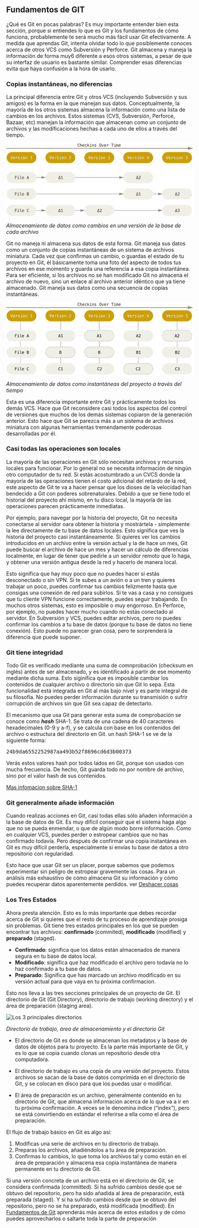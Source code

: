## Fundamentos de GIT

¿Qué es Git en pocas palabras?
Es muy importante entender bien esta sección, porque si entiendes lo que es Git y los fundamentos de cómo funciona, probablemente te será mucho más fácil usar Git efectivamente. A medida que aprendas Git, intenta olvidar todo lo que posiblemente conoces acerca de otros VCS como Subversión y Perforce. Git almacena y maneja la información de forma muy6 diferente a esos otros sistemas, a pesar de que su interfaz de usuario es bastante similar. Comprender esas diferencias evita que haya confusión a la hora de usarlo.

### Copias instantáneas, no diferencias
La principal diferencia entre Git y otros VCS (incluyendo Subversión y sus amigos) es la forma en la que manejan sus datos. Conceptualmente, la mayoría de los otros sistemas almacena la información como una lista de cambios en los archivos. Estos sistemas (CVS, Subversión, Perforce, Bazaar, etc) manejan la información que almacenan como un conjunto de archivos y las modificaciones hechas a cada uno de ellos a través del tiempo. 

![Checkins Over Time](/img/figure_4.png)

_Almacenamiento de datos como cambios en una versión de la base de cada archivo_

Git no maneja ni almacena sus datos de esta forma. Git maneja sus datos como un conjunto de copias instantáneas de un sistema de archivos miniatura. Cada vez que confirmas un cambio, o guardas el estado de tu proyecto en Git, él básicamente toma una foto del aspecto de todos tus archivos en ese momento y guarda una referencia a esa copia instantánea. Para ser eficiente, si los archivos no se han modificado Git no almacena el archivo de nuevo, sino un enlace al archivo anterior idéntico que ya tiene almacenado. Git maneja sus datos como una secuencia de copias instantáneas.

![Figure 5](/img/figure_5.png)

_Almacenamiento de datos como instantáneas del proyecto a través del tiempo_

Esta es una diferencia importante entre Git y prácticamente todos los demás VCS. Hace que Git reconsidere casi todos los aspectos del control de versiones que muchos de los demás sistemas copiaron de la generación anterior. Esto hace que Git se parezca más a un sistema de archivos miniatura con algunas herramientas tremendamente poderosas desarrolladas por él.

### Casi todas las operaciones son locales
La mayoría de las operaciones en Git sólo necesitan archivos y recursos locales para funcionar. Por lo general no se necesita información de ningún otro computador de tu red. Si estás acostumbrado a un CVCS donde la mayoría de las operaciones tienen el costo adicional del retardo de la red, este aspecto de Git te va a hacer pensar que los dioses de la velocidad han bendecido a Git con poderes sobrenaturales. Debido a que se tiene todo el historial del proyecto ahí mismo, en tu disco local, la mayoría de las operaciones parecen prácticamente inmediatas.

Por ejemplo, para navegar por la historia del proyecto, Git no necesita conectarse al servidor oara obtener la historia y mostrártela - simplemente la lee directamente de tu base de datos locales. Esto significa que ves la historia del proyecto casi instantáneamente. Si quieres ver los cambios introducidos en un archivo entre la versión actual y la de hace un mes, Git puede buscar el archivo de hace un mes y hacer un cálculo de diferencias localmente, en lugar de tener que pedirle a un servidor remoto que lo haga, y obtener una versión antigua desde la red y hacerlo de manera local.

Esto significa que hay muy poco que no puedes hacer si estás desconectado o sin VPN. Si te subes a un avión o a un tren y quieres trabajar un poco, puedes confirmar tus cambios felizmente hasta que consigas una conexión  de red para subirlos. Si te vas a casa y no consigues que tu cliente VPN funcione correctamente, puedes seguir trabajando. En muchos otros sistemas, esto es imposible o muy engorroso. En Perforce, por ejemplo, no puedes hacer mucho cuando no estás conectado al servidor. En Subversión y VCS, puedes editar archivos, pero no puedes confirmar los cambios a tu base de datos (porque tu base de datos no tiene conexión). Esto puede no parecer gran cosa, pero te sorprenderá la diferencia que puede suponer.

### Git tiene integridad
Todo Git es verificado mediante una suma de comnprobación (checksum en inglés) antes de ser almacenado, y es identificado a partir de ese momento mediante dicha suma. Esto siginifica que es imposible cambiar los contenidos de cualquier archivo o directorio sin que Git lo sepa. Esta funcionalidad está integrada en Git al más bajo nivel y es parte integral de su filosofía. No puedes perder información durante su transmisión o sufrir corrupción de archivos sin que Git sea capaz de detectarlo.

El mecanismo que usa Git para generar esta suma de comprobación se conoce como ___hash___ SHA-1. Se trata de una cadena de 40 caracteres hexadecimales (0-9 y a-f), y se calcula con base en los contenidos del archivo o estructura del directorio en Git. un hash SHA-1 se ve de la siguiente forma:

<pre>
24b9da6552252987aa493b52f8696cd6d3b00373
</pre>

 Verás estos valores hash por todos lados en Git, porque son usados con mucha frecuencia. De hecho, Git guarda todo no por nombre de archivo, sino por el valor hash de sus contenidos.

 [Mas infomacion sobre SHA-1](https://blog-conocimientoadictivo.blogspot.com/2015/11/Que-es-el-CheckSum-Hash-MD5-SHA-1.html)

### Git generalmente añade información
Cuando realizas acciones en Git, casi todas ellas sólo añaden información a la base de datos de Git. Es muy difícil conseguir que el sistema haga algo que no se pueda enmendar, o que de algún modo borre información. Como en cualquier VCS, puedes perder o estropear cambios  que no has confirmado todavía. Pero después de confirmar una copia instantánea en Git es muy difícil perderla, especialmente si envías tu base de datos a otro repositorio con regularidad.

Esto hace que usar Git ser un placer, porque sabemos que podemos experimentar sin peligro de estropear gravemente las cosas. Para un análisis más exhaustivo de cómo almacena Git su información y cómo puedes recuperar datos aparentemente perdidos. ver [Deshacer cosas](https://git-scm.com/book/es/v2/Fundamentos-de-Git-Deshacer-Cosas#r_undoing)

### Los Tres Estados
Ahora presta atención. Esto es lo más importante que debes recordar acerca de Git si quieres que el resto de tu proceso de aprendizaje prosiga sin problemas. Git tiene tres estados principales en los que se pueden encontrar tus archivos: __confirmado__ (commited), __modificado__ (modified) y __preparado__ (staged).
- **Confirmado**: significa que los datos están almacenados de manera segura en tu base de datos local.
- **Modificado**: significa que haz modificado el archivo pero todavía no lo haz confirmado a tu base de datos.
- **Preparado**: Significa que has marcado un archivo modificado en su versión actual para que vaya en tu próxima confirmacion.

Esto nos lleva a las tres secciones principales de un proyecto de Git. El directorio de Git (Git Directory), directorio de trabajo (working directory) y  el área de preparación (staging area).

![Los 3 principales directorios](https://git-scm.com/book/en/v2/images/areas.png)

_Directorio de trabajo, área de almacenamiento y el directorio Git_

- El directorio de Git es donde se almacenan los metadatos y la base de datos de objetos para tu proyecto. Es la parte más importante de Git, y es lo que se copia cuando clonas un repositorio desde otra computadora.

- El directorio de trabajo es una copia de una versión del proyecto. Estos archivos se sacan de la base de datos comprimida en el directorio de Git, y se colocan en disco para que los puedas usar o modificar.

- El área de preparación es un archivo, generalmente contenido en tu directorio de Git, que almacena información acerca de lo que va a ir en tu próxima confirmación. A veces se le denomina índice (“index”), pero se está convirtiendo en estándar el referirse a ella como el área de preparación.

El flujo de trabajo básico en Git es algo así:
1. Modificas una serie de archivos en tu directorio de trabajo.
2. Preparas los archivos, añadiéndolos a tu área de preparación.
3. Confirmas lo cambios, lo que toma los archivos tal y como están en el área de preparación y almacena esa copia instantánea de manera permanente en tu directorio de Git.

Si una versión concreta de un archivo está en el directorio de Git, se considera confirmada (committed). Si ha sufrido cambios desde que se obtuvo del repositorio, pero ha sido añadida al área de preparación, está preparada (staged). Y si ha sufrido cambios desde que se obtuvo del repositorio, pero no se ha preparado, está modificada (modified). En [Fundamentos de Git](https://git-scm.com/book/es/v2/ch00/ch02-git-basics) aprenderás más acerca de estos estados y de cómo puedes aprovecharlos o saltarte toda la parte de preparación